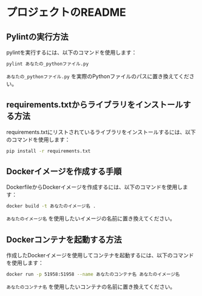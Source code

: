
# プロジェクトのREADME

## Pylintの実行方法

pylintを実行するには、以下のコマンドを使用します：

```bash
pylint あなたの_pythonファイル.py
```

`あなたの_pythonファイル.py` を実際のPythonファイルのパスに置き換えてください。

## requirements.txtからライブラリをインストールする方法

requirements.txtにリストされているライブラリをインストールするには、以下のコマンドを使用します：

```bash
pip install -r requirements.txt
```

## Dockerイメージを作成する手順

DockerfileからDockerイメージを作成するには、以下のコマンドを使用します：

```bash
docker build -t あなたのイメージ名 .
```

`あなたのイメージ名` を使用したいイメージの名前に置き換えてください。

## Dockerコンテナを起動する方法

作成したDockerイメージを使用してコンテナを起動するには、以下のコマンドを使用します：

```bash
docker run -p 51958:51958 --name あなたのコンテナ名 あなたのイメージ名
```

`あなたのコンテナ名` を使用したいコンテナの名前に置き換えてください。
